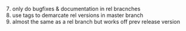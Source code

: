 7. only do bugfixes & documentation in rel bracnches
8. use tags to demarcate rel versions in master branch
9. almost the same as a rel branch but works off prev release version

